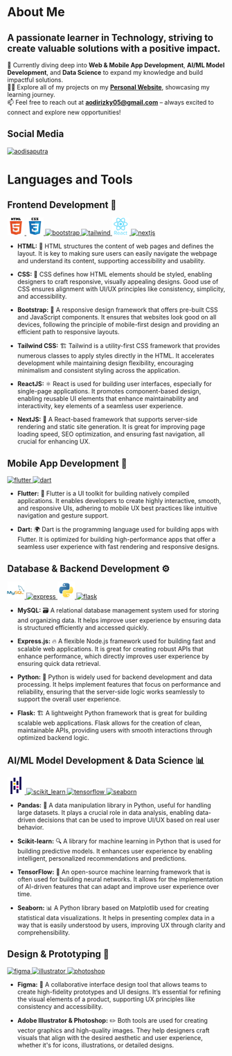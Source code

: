 # **About Me**  
## A passionate learner in Technology, striving to create valuable solutions with a positive impact.

🌱 Currently diving deep into **Web & Mobile App Development**, **AI/ML Model Development**, and **Data Science** to expand my knowledge and build impactful solutions.  
👨‍💻 Explore all of my projects on my [**Personal Website**](https://aodisaputra.vercel.app/), showcasing my learning journey.  
📫 Feel free to reach out at **aodirizky05@gmail.com** – always excited to connect and explore new opportunities!

## **Social Media**  
<p align="left">
  <a href="https://linkedin.com/in/aodisaputra" target="blank">
    <img align="center" src="https://raw.githubusercontent.com/rahuldkjain/github-profile-readme-generator/master/src/images/icons/Social/linked-in-alt.svg" alt="aodisaputra" height="30" width="40" />
  </a>
</p>

# **Languages and Tools**  

## **Frontend Development** 🚀  
<p align="left"> 
  <a href="https://www.w3.org/html/" target="_blank" rel="noreferrer"> 
    <img src="https://raw.githubusercontent.com/devicons/devicon/master/icons/html5/html5-original-wordmark.svg" alt="html5" width="40" height="40"/> 
  </a> 
  <a href="https://www.w3schools.com/css/" target="_blank" rel="noreferrer"> 
    <img src="https://raw.githubusercontent.com/devicons/devicon/master/icons/css3/css3-original-wordmark.svg" alt="css3" width="40" height="40"/> 
  </a> 
  <a href="https://getbootstrap.com" target="_blank" rel="noreferrer"> 
    <img src="https://static-00.iconduck.com/assets.00/bootstrap-icon-2048x2048-az9h1iwm.png" alt="bootstrap" width="40" height="40"/> 
  </a> 
  <a href="https://tailwindcss.com/" target="_blank" rel="noreferrer"> 
    <img src="https://www.vectorlogo.zone/logos/tailwindcss/tailwindcss-icon.svg" alt="tailwind" width="40" height="40"/> 
  </a> 
  <a href="https://reactjs.org/" target="_blank" rel="noreferrer"> 
    <img src="https://raw.githubusercontent.com/devicons/devicon/master/icons/react/react-original-wordmark.svg" alt="react" width="40" height="40"/> 
  </a> 
  <a href="https://nextjs.org/" target="_blank" rel="noreferrer"> 
    <img src="https://img.icons8.com/fluent-systems-filled/200/FFFFFF/nextjs.png" alt="nextjs" width="40" height="40"/> 
  </a> 
</p>

- **HTML:** 📝 HTML structures the content of web pages and defines the layout. It is key to making sure users can easily navigate the webpage and understand its content, supporting accessibility and usability.
  
- **CSS:** 🎨 CSS defines how HTML elements should be styled, enabling designers to craft responsive, visually appealing designs. Good use of CSS ensures alignment with UI/UX principles like consistency, simplicity, and accessibility.

- **Bootstrap:** 📱 A responsive design framework that offers pre-built CSS and JavaScript components. It ensures that websites look good on all devices, following the principle of mobile-first design and providing an efficient path to responsive layouts.

- **Tailwind CSS:** 🏗️ Tailwind is a utility-first CSS framework that provides numerous classes to apply styles directly in the HTML. It accelerates development while maintaining design flexibility, encouraging minimalism and consistent styling across the application.

- **ReactJS:** ⚛️ React is used for building user interfaces, especially for single-page applications. It promotes component-based design, enabling reusable UI elements that enhance maintainability and interactivity, key elements of a seamless user experience.

- **NextJS:** 🚀 A React-based framework that supports server-side rendering and static site generation. It is great for improving page loading speed, SEO optimization, and ensuring fast navigation, all crucial for enhancing UX.

## **Mobile App Development** 📱  
<p align="left"> 
  <a href="https://flutter.dev" target="_blank" rel="noreferrer"> 
    <img src="https://www.vectorlogo.zone/logos/flutterio/flutterio-icon.svg" alt="flutter" width="40" height="40"/> 
  </a> 
  <a href="https://dart.dev" target="_blank" rel="noreferrer"> 
    <img src="https://www.vectorlogo.zone/logos/dartlang/dartlang-icon.svg" alt="dart" width="40" height="40"/> 
  </a> 
</p>

- **Flutter:** 🦋 Flutter is a UI toolkit for building natively compiled applications. It enables developers to create highly interactive, smooth, and responsive UIs, adhering to mobile UX best practices like intuitive navigation and gesture support.

- **Dart:** 🌍 Dart is the programming language used for building apps with Flutter. It is optimized for building high-performance apps that offer a seamless user experience with fast rendering and responsive designs.

## **Database & Backend Development** ⚙️  
<p align="left"> 
  <a href="https://www.mysql.com/" target="_blank" rel="noreferrer"> 
    <img src="https://raw.githubusercontent.com/devicons/devicon/master/icons/mysql/mysql-original-wordmark.svg" alt="mysql" width="40" height="40"/> 
  </a> 
  <a href="https://expressjs.com" target="_blank" rel="noreferrer"> 
    <img src="https://www.peanutsquare.com/wp-content/uploads/2024/04/Express.png" alt="express" width="40" height="40"/> 
  </a> 
  <a href="https://www.python.org" target="_blank" rel="noreferrer"> 
    <img src="https://raw.githubusercontent.com/devicons/devicon/master/icons/python/python-original.svg" alt="python" width="40" height="40"/> 
  </a> 
  <a href="https://flask.palletsprojects.com/" target="_blank" rel="noreferrer"> 
    <img src="https://static-00.iconduck.com/assets.00/flask-icon-1594x2048-84mjydzf.png" alt="flask" width="40" height="40"/> 
  </a> 
</p>

- **MySQL:** 🗃️ A relational database management system used for storing and organizing data. It helps improve user experience by ensuring data is structured efficiently and accessed quickly.

- **Express.js:** 🔥 A flexible Node.js framework used for building fast and scalable web applications. It is great for creating robust APIs that enhance performance, which directly improves user experience by ensuring quick data retrieval.

- **Python:** 🐍 Python is widely used for backend development and data processing. It helps implement features that focus on performance and reliability, ensuring that the server-side logic works seamlessly to support the overall user experience.

- **Flask:** 🏗️ A lightweight Python framework that is great for building scalable web applications. Flask allows for the creation of clean, maintainable APIs, providing users with smooth interactions through optimized backend logic.

## **AI/ML Model Development & Data Science** 📊  
<p align="left"> 
  <a href="https://pandas.pydata.org/" target="_blank" rel="noreferrer"> 
    <img src="https://raw.githubusercontent.com/devicons/devicon/2ae2a900d2f041da66e950e4d48052658d850630/icons/pandas/pandas-original.svg" alt="pandas" width="40" height="40"/> 
  </a> 
  <a href="https://scikit-learn.org/" target="_blank" rel="noreferrer"> 
    <img src="https://upload.wikimedia.org/wikipedia/commons/0/05/Scikit_learn_logo_small.svg" alt="scikit_learn" width="40" height="40"/> 
  </a> 
  <a href="https://www.tensorflow.org" target="_blank" rel="noreferrer"> 
    <img src="https://www.vectorlogo.zone/logos/tensorflow/tensorflow-icon.svg" alt="tensorflow" width="40" height="40"/> 
  </a> 
  <a href="https://seaborn.pydata.org/" target="_blank" rel="noreferrer"> 
    <img src="https://seaborn.pydata.org/_images/logo-mark-lightbg.svg" alt="seaborn" width="40" height="40"/> 
  </a> 
</p>

- **Pandas:** 🐼 A data manipulation library in Python, useful for handling large datasets. It plays a crucial role in data analysis, enabling data-driven decisions that can be used to improve UI/UX based on real user behavior.

- **Scikit-learn:** 🔍 A library for machine learning in Python that is used for building predictive models. It enhances user experience by enabling intelligent, personalized recommendations and predictions.

- **TensorFlow:** 🧠 An open-source machine learning framework that is often used for building neural networks. It allows for the implementation of AI-driven features that can adapt and improve user experience over time.

- **Seaborn:** 📊 A Python library based on Matplotlib used for creating statistical data visualizations. It helps in presenting complex data in a way that is easily understood by users, improving UX through clarity and comprehensibility.

## **Design & Prototyping** 🎨  
<p align="left"> 
  <a href="https://www.figma.com/" target="_blank" rel="noreferrer"> 
    <img src="https://www.vectorlogo.zone/logos/figma/figma-icon.svg" alt="figma" width="40" height="40"/> 
  </a> 
  <a href="https://www.adobe.com/in/products/illustrator.html" target="_blank" rel="noreferrer"> 
    <img src="https://www.vectorlogo.zone/logos/adobe_illustrator/adobe_illustrator-icon.svg" alt="illustrator" width="40" height="40"/> 
  </a> 
  <a href="https://www.adobe.com/products/photoshop.html" target="_blank" rel="noreferrer"> 
    <img src="https://upload.wikimedia.org/wikipedia/commons/thumb/a/af/Adobe_Photoshop_CC_icon.svg/1051px-Adobe_Photoshop_CC_icon.svg.png" alt="photoshop" width="40" height="40"/> 
  </a> 
</p>

- **Figma:** 🎨 A collaborative interface design tool that allows teams to create high-fidelity prototypes and UI designs. It’s essential for refining the visual elements of a product, supporting UX principles like consistency and accessibility.

- **Adobe Illustrator & Photoshop:** ✏️ Both tools are used for creating vector graphics and high-quality images. They help designers craft visuals that align with the desired aesthetic and user experience, whether it's for icons, illustrations, or detailed designs.
